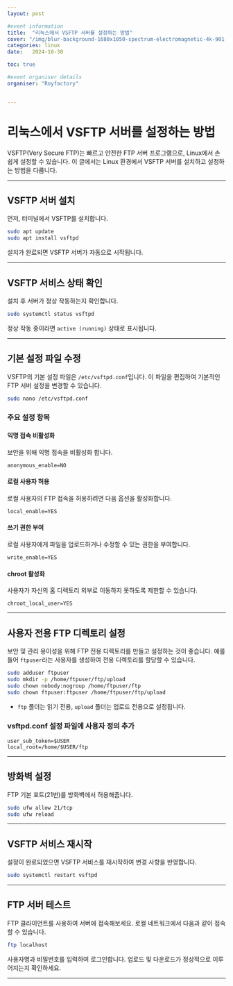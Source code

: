 ```yaml
---
layout: post

#event information
title:  "리눅스에서 VSFTP 서버를 설정하는 방법"
cover: "/img/blur-background-1680x1050-spectrum-electromagnetic-4k-901-1.jpg"
categories: linux
date:   2024-10-30

toc: true

#event organiser details
organiser: "Royfactory"


---
```


# 리눅스에서 VSFTP 서버를 설정하는 방법

VSFTP(Very Secure FTP)는 빠르고 안전한 FTP 서버 프로그램으로, Linux에서 손쉽게 설정할 수 있습니다. 이 글에서는 Linux 환경에서 VSFTP 서버를 설치하고 설정하는 방법을 다룹니다.

---

## VSFTP 서버 설치

먼저, 터미널에서 VSFTP를 설치합니다.

```bash
sudo apt update
sudo apt install vsftpd
```

설치가 완료되면 VSFTP 서버가 자동으로 시작됩니다.

---

## VSFTP 서비스 상태 확인

설치 후 서버가 정상 작동하는지 확인합니다.

```bash
sudo systemctl status vsftpd
```

정상 작동 중이라면 `active (running)` 상태로 표시됩니다.

---

## 기본 설정 파일 수정

VSFTP의 기본 설정 파일은 `/etc/vsftpd.conf`입니다. 이 파일을 편집하여 기본적인 FTP 서버 설정을 변경할 수 있습니다.

```bash
sudo nano /etc/vsftpd.conf
```

### 주요 설정 항목

#### 익명 접속 비활성화

보안을 위해 익명 접속을 비활성화 합니다.

```plaintext
anonymous_enable=NO
```

#### 로컬 사용자 허용

로컬 사용자의 FTP 접속을 허용하려면 다음 옵션을 활성화합니다.

```plaintext
local_enable=YES
```

#### 쓰기 권한 부여

로컬 사용자에게 파일을 업로드하거나 수정할 수 있는 권한을 부여합니다.

```plaintext
write_enable=YES
```

#### chroot 활성화

사용자가 자신의 홈 디렉토리 외부로 이동하지 못하도록 제한할 수 있습니다.

```plaintext
chroot_local_user=YES
```

---

## 사용자 전용 FTP 디렉토리 설정

보안 및 관리 용이성을 위해 FTP 전용 디렉토리를 만들고 설정하는 것이 좋습니다. 예를 들어 `ftpuser`라는 사용자를 생성하여 전용 디렉토리를 할당할 수 있습니다.

```bash
sudo adduser ftpuser
sudo mkdir -p /home/ftpuser/ftp/upload
sudo chown nobody:nogroup /home/ftpuser/ftp
sudo chown ftpuser:ftpuser /home/ftpuser/ftp/upload
```

* `ftp` 폴더는 읽기 전용, `upload` 폴더는 업로드 전용으로 설정됩니다.

### vsftpd.conf 설정 파일에 사용자 정의 추가

```plaintext
user_sub_token=$USER
local_root=/home/$USER/ftp
```

---

## 방화벽 설정

FTP 기본 포트(21번)를 방화벽에서 허용해줍니다.

```bash
sudo ufw allow 21/tcp
sudo ufw reload
```

---

## VSFTP 서비스 재시작

설정이 완료되었으면 VSFTP 서비스를 재시작하여 변경 사항을 반영합니다.

```bash
sudo systemctl restart vsftpd
```

---

## FTP 서버 테스트

FTP 클라이언트를 사용하여 서버에 접속해보세요. 로컬 네트워크에서 다음과 같이 접속할 수 있습니다.

```bash
ftp localhost
```

사용자명과 비밀번호를 입력하여 로그인합니다. 업로드 및 다운로드가 정상적으로 이루어지는지 확인하세요.

---
